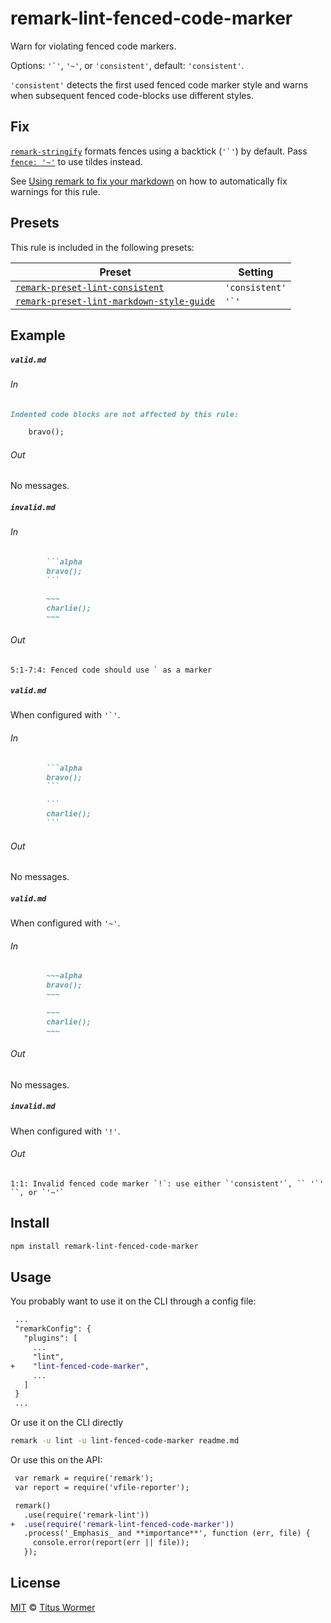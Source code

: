<!--This file is generated-->

# remark-lint-fenced-code-marker

Warn for violating fenced code markers.

Options: ``'`'``, `'~'`, or `'consistent'`, default: `'consistent'`.

`'consistent'` detects the first used fenced code marker style and warns
when subsequent fenced code-blocks use different styles.

## Fix

[`remark-stringify`](https://github.com/wooorm/remark/tree/master/packages/remark-stringify)
formats fences using a backtick (``'`'``) by default. Pass
[`fence: '~'`](https://github.com/wooorm/remark/tree/master/packages/remark-stringify#optionsfence)
to use tildes instead.

See [Using remark to fix your markdown](https://github.com/wooorm/remark-lint/tree/formatting#using-remark-to-fix-your-markdown)
on how to automatically fix warnings for this rule.

## Presets

This rule is included in the following presets:

| Preset | Setting |
| ------ | ------- |
| [`remark-preset-lint-consistent`](https://github.com/wooorm/remark-lint/tree/master/packages/remark-preset-lint-consistent) | `'consistent'` |
| [`remark-preset-lint-markdown-style-guide`](https://github.com/wooorm/remark-lint/tree/master/packages/remark-preset-lint-markdown-style-guide) | ``'`'`` |

## Example

##### `valid.md`

###### In

```markdown
Indented code blocks are not affected by this rule:

    bravo();
```

###### Out

No messages.

##### `invalid.md`

###### In

````markdown
        ```alpha
        bravo();
        ```

        ~~~
        charlie();
        ~~~
````

###### Out

```text
5:1-7:4: Fenced code should use ` as a marker
```

##### `valid.md`

When configured with ``'`'``.

###### In

````markdown
        ```alpha
        bravo();
        ```

        ```
        charlie();
        ```
````

###### Out

No messages.

##### `valid.md`

When configured with `'~'`.

###### In

```markdown
        ~~~alpha
        bravo();
        ~~~

        ~~~
        charlie();
        ~~~
```

###### Out

No messages.

##### `invalid.md`

When configured with `'!'`.

###### Out

```text
1:1: Invalid fenced code marker `!`: use either `'consistent'`, `` '`' ``, or `'~'`
```

## Install

```sh
npm install remark-lint-fenced-code-marker
```

## Usage

You probably want to use it on the CLI through a config file:

```diff
 ...
 "remarkConfig": {
   "plugins": [
     ...
     "lint",
+    "lint-fenced-code-marker",
     ...
   ]
 }
 ...
```

Or use it on the CLI directly

```sh
remark -u lint -u lint-fenced-code-marker readme.md
```

Or use this on the API:

```diff
 var remark = require('remark');
 var report = require('vfile-reporter');

 remark()
   .use(require('remark-lint'))
+  .use(require('remark-lint-fenced-code-marker'))
   .process('_Emphasis_ and **importance**', function (err, file) {
     console.error(report(err || file));
   });
```

## License

[MIT](https://github.com/wooorm/remark-lint/blob/master/LICENSE) © [Titus Wormer](http://wooorm.com)
